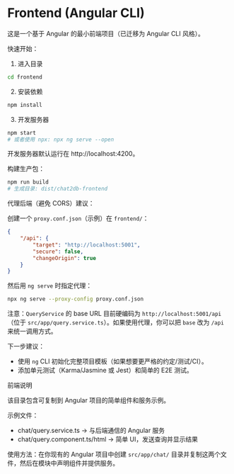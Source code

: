 # Frontend (Angular CLI)

这是一个基于 Angular 的最小前端项目（已迁移为 Angular CLI 风格）。

快速开始：

1. 进入目录

```bash
cd frontend
```

2. 安装依赖

```bash
npm install
```

3. 开发服务器

```bash
npm start
# 或者使用 npx: npx ng serve --open
```

开发服务器默认运行在 http://localhost:4200。

构建生产包：

```bash
npm run build
# 生成目录: dist/chat2db-frontend
```

代理后端（避免 CORS）建议：

创建一个 `proxy.conf.json`（示例）在 `frontend/`：

```json
{
	"/api": {
		"target": "http://localhost:5001",
		"secure": false,
		"changeOrigin": true
	}
}
```

然后用 `ng serve` 时指定代理：

```bash
npx ng serve --proxy-config proxy.conf.json
```

注意：`QueryService` 的 base URL 目前硬编码为 `http://localhost:5001/api`（位于 `src/app/query.service.ts`）。如果使用代理，你可以把 `base` 改为 `/api` 来统一调用方式。

下一步建议：
- 使用 `ng` CLI 初始化完整项目模板（如果想要更严格的约定/测试/CI）。
- 添加单元测试（Karma/Jasmine 或 Jest）和简单的 E2E 测试。

前端说明

该目录包含可复制到 Angular 项目的简单组件和服务示例。

示例文件：
- chat/query.service.ts  -> 与后端通信的 Angular 服务
- chat/query.component.ts/html -> 简单 UI，发送查询并显示结果

使用方法：在你现有的 Angular 项目中创建 `src/app/chat/` 目录并复制这两个文件，然后在模块中声明组件并提供服务。
